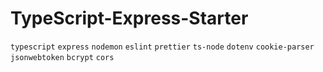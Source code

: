 # TypeScript-Express-Starter

`typescript` `express` `nodemon` `eslint` `prettier` `ts-node` `dotenv` `cookie-parser` `jsonwebtoken` `bcrypt` `cors`
